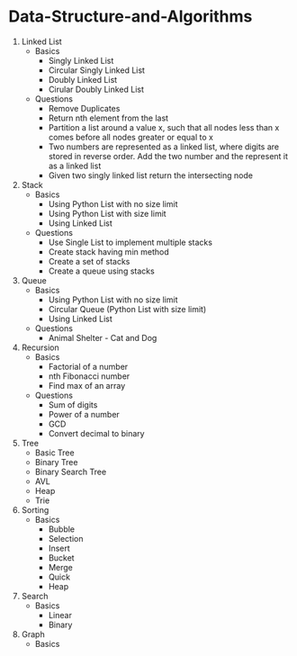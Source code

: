 # Data-Structure-and-Algorithms

1. Linked List
    - Basics
        - Singly Linked List
        - Circular Singly Linked List
        - Doubly Linked List
        - Cirular Doubly Linked List
    - Questions
        - Remove Duplicates
        - Return nth element from the last
        - Partition a list around a value x, such that all nodes less than x comes before all nodes greater or equal to x
        - Two numbers are represented as a linked list, where digits are stored in reverse order. Add the two number and the represent it as a linked list
        - Given two singly linked list return the intersecting node
2. Stack
    - Basics
        - Using Python List with no size limit
        - Using Python List with size limit
        - Using Linked List
    - Questions
        - Use Single List to implement multiple stacks
        - Create stack having min method
        - Create a set of stacks
        - Create a queue using stacks
3. Queue
    - Basics
        - Using Python List with no size limit
        - Circular Queue (Python List with size limit)
        - Using Linked List
    - Questions
        - Animal Shelter - Cat and Dog
4. Recursion
    - Basics
        - Factorial of a number
        - nth Fibonacci number
        - Find max of an array
    - Questions
        - Sum of digits
        - Power of a number
        - GCD
        - Convert decimal to binary
5. Tree
    - Basic Tree
    - Binary Tree
    - Binary Search Tree
    - AVL
    - Heap
    - Trie
6. Sorting
    - Basics
        - Bubble
        - Selection
        - Insert
        - Bucket
        - Merge
        - Quick
        - Heap
7. Search
    - Basics
        - Linear
        - Binary
8. Graph
    - Basics
